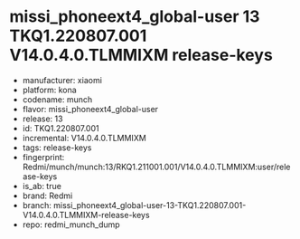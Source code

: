 # missi_phoneext4_global-user 13 TKQ1.220807.001 V14.0.4.0.TLMMIXM release-keys
- manufacturer: xiaomi
- platform: kona
- codename: munch
- flavor: missi_phoneext4_global-user
- release: 13
- id: TKQ1.220807.001
- incremental: V14.0.4.0.TLMMIXM
- tags: release-keys
- fingerprint: Redmi/munch/munch:13/RKQ1.211001.001/V14.0.4.0.TLMMIXM:user/release-keys
- is_ab: true
- brand: Redmi
- branch: missi_phoneext4_global-user-13-TKQ1.220807.001-V14.0.4.0.TLMMIXM-release-keys
- repo: redmi_munch_dump
